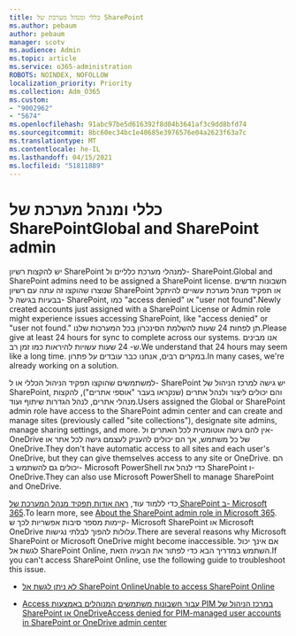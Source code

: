```yaml
---
title: כללי ומנהל מערכת של SharePoint
ms.author: pebaum
author: pebaum
manager: scotv
ms.audience: Admin
ms.topic: article
ms.service: o365-administration
ROBOTS: NOINDEX, NOFOLLOW
localization_priority: Priority
ms.collection: Adm_O365
ms.custom:
- "9002962"
- "5674"
ms.openlocfilehash: 91abc97be5d616392f8d04b3641af3c9dd8bfd74
ms.sourcegitcommit: 8bc60ec34bc1e40685e3976576e04a2623f63a7c
ms.translationtype: MT
ms.contentlocale: he-IL
ms.lasthandoff: 04/15/2021
ms.locfileid: "51811889"
---
```

# <a name="global-and-sharepoint-admin"></a><span data-ttu-id="6062d-102">כללי ומנהל מערכת של SharePoint</span><span class="sxs-lookup"><span data-stu-id="6062d-102">Global and SharePoint admin</span></span>

<span data-ttu-id="6062d-103">יש להקצות רשיון SharePoint למנהלי מערכת כלליים ול- SharePoint.</span><span class="sxs-lookup"><span data-stu-id="6062d-103">Global and SharePoint admins need to be assigned a SharePoint license.</span></span> <span data-ttu-id="6062d-104">חשבונות חדשים שנוצרו שהוקצו זה עתה עם רשיון SharePoint או תפקיד מנהל מערכת עשויים להיתקל בבעיות בגישה ל- SharePoint, כמו "access denied" או "user not found".</span><span class="sxs-lookup"><span data-stu-id="6062d-104">Newly created accounts just assigned with a SharePoint License or Admin role might experience issues accessing SharePoint, like "access denied" or "user not found."</span></span> <span data-ttu-id="6062d-105">תן לפחות 24 שעות להשלמת הסינכרון בכל המערכות שלנו.</span><span class="sxs-lookup"><span data-stu-id="6062d-105">Please give at least 24 hours for sync to complete across our systems.</span></span> <span data-ttu-id="6062d-106">אנו מבינים ש- 24 שעות עשויות להיראות כמו זמן רב.</span><span class="sxs-lookup"><span data-stu-id="6062d-106">We understand that 24 hours may seem like a long time.</span></span> <span data-ttu-id="6062d-107">במקרים רבים, אנחנו כבר עובדים על פתרון.</span><span class="sxs-lookup"><span data-stu-id="6062d-107">In many cases, we're already working on a solution.</span></span>

<span data-ttu-id="6062d-108">למשתמשים שהוקצו תפקיד הניהול הכללי או ל- SharePoint יש גישה למרכז הניהול של SharePoint, והם יכולים ליצור ולנהל אתרים (שנקראו בעבר "אוספי אתרים"), להקצות מנהלי אתרים, לנהל הגדרות שיתוף ועוד.</span><span class="sxs-lookup"><span data-stu-id="6062d-108">Users assigned the Global or SharePoint admin role have access to the SharePoint admin center and can create and manage sites (previously called "site collections"), designate site admins, manage sharing settings, and more.</span></span> <span data-ttu-id="6062d-109">אין להם גישה אוטומטית לכל האתרים ול- OneDrive של כל משתמש, אך הם יכולים להעניק לעצמם גישה לכל אתר או OneDrive.</span><span class="sxs-lookup"><span data-stu-id="6062d-109">They don't have automatic access to all sites and each user's OneDrive, but they can give themselves access to any site or OneDrive.</span></span> <span data-ttu-id="6062d-110">הם יכולים גם להשתמש ב- Microsoft PowerShell כדי לנהל את SharePoint ו- OneDrive.</span><span class="sxs-lookup"><span data-stu-id="6062d-110">They can also use Microsoft PowerShell to manage SharePoint and OneDrive.</span></span>

<span data-ttu-id="6062d-111">כדי ללמוד עוד, [ראה אודות תפקיד מנהל המערכת של SharePoint ב- Microsoft 365](https://docs.microsoft.com/sharepoint/sharepoint-admin-role).</span><span class="sxs-lookup"><span data-stu-id="6062d-111">To learn more, see [About the SharePoint admin role in Microsoft 365](https://docs.microsoft.com/sharepoint/sharepoint-admin-role).</span></span>
<span data-ttu-id="6062d-112">קיימות מספר סיבות אפשריות לכך ש- Microsoft SharePoint או Microsoft OneDrive עלולות להפוך לבלתי נגישות.</span><span class="sxs-lookup"><span data-stu-id="6062d-112">There are several reasons why Microsoft SharePoint or Microsoft OneDrive might become inaccessible.</span></span> <span data-ttu-id="6062d-113">אם אינך יכול לגשת אל SharePoint Online, השתמש במדריך הבא כדי לפתור את הבעיה הזאת.</span><span class="sxs-lookup"><span data-stu-id="6062d-113">If you can't access SharePoint Online, use the following guide to troubleshoot this issue.</span></span>

- [<span data-ttu-id="6062d-114">לא ניתן לגשת אל SharePoint Online</span><span class="sxs-lookup"><span data-stu-id="6062d-114">Unable to access SharePoint Online</span></span>](https://docs.microsoft.com/sharepoint/troubleshoot/sharing-and-permissions/sharepoint-online-inaccessible)

- [<span data-ttu-id="6062d-115">Access עבור חשבונות משתמשים המנוהלים באמצעות PIM במרכז הניהול של SharePoint או OneDrive</span><span class="sxs-lookup"><span data-stu-id="6062d-115">Access denied for PIM-managed user accounts in SharePoint or OneDrive admin center</span></span>](https://docs.microsoft.com/sharepoint/troubleshoot/administration/access-denied-to-pim-user-accounts)